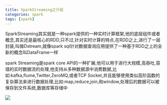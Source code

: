 ```yaml
---
title: SparkStreaming之介绍
categories: spark  
tags: [spark]
---
```



SparkStreaming其实就是一种spark提供的一种实时计算框架,他的底层组件或者概念,其实还是最核心的RDD,只不过,针对实时计算的特点,在RDD之上,进行了一层封装,叫做Dstream,就像spark sql针对数据查询应用提供了一种基于RDD之上的全新的概念叫DataFrame一样


spark Streaming是spark core API的一种扩展,他可以用于进行大规模,高吞吐,容错的实时数据流的处理,他支持从多种数据源中消费数据,比如:kafka,flume,Twitter,ZeroMQ,或者TCP Socket,并且能够使用类似高阶函数的复杂算法来进行数据处理,比如:map,reduce,join,和window,处理后的数据可以被保存到文件系统,数据库等存储中


![](http://ols7leonh.bkt.clouddn.com//assert/img/bigdata/spark从入门到精通_笔记/sparkstreaming_jianjie.png)










